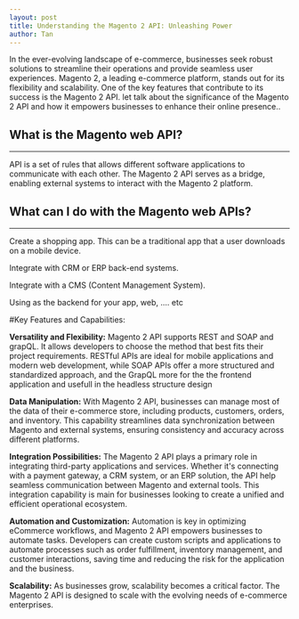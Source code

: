 ```yaml
---
layout: post
title: Understanding the Magento 2 API: Unleashing Power
author: Tan
---
```


In the ever-evolving landscape of e-commerce, businesses seek robust solutions to streamline their operations and provide seamless user experiences. Magento 2, a leading e-commerce platform, stands out for its flexibility and scalability. One of the key features that contribute to its success is the Magento 2 API. let talk about the significance of the Magento 2 API and how it empowers businesses to enhance their online presence..

## What is the Magento web API? 
-----

API is a set of rules that allows different software applications to communicate with each other. The Magento 2 API serves as a bridge, enabling external systems to interact with the Magento 2 platform.

## What can I do with the Magento web APIs?
-----

Create a shopping app. This can be a traditional app that a user downloads on a mobile device.

Integrate with CRM or ERP back-end systems.

Integrate with a CMS (Content Management System).

Using as the backend for your app, web, .... etc


#Key Features and Capabilities:

**Versatility and Flexibility:**
Magento 2 API supports REST and SOAP and grapQL. It allows developers to choose the method that best fits their project requirements. RESTful APIs are ideal for mobile applications and modern web development, while SOAP APIs offer a more structured and standardized approach, and the GrapQL more for the the frontend application and usefull in the headless structure design 

**Data Manipulation:**
With Magento 2 API, businesses can manage most of the data of their e-commerce store, including products, customers, orders, and inventory. This capability streamlines data synchronization between Magento and external systems, ensuring consistency and accuracy across different platforms.

**Integration Possibilities:**
The Magento 2 API plays a primary role in integrating third-party applications and services. Whether it's connecting with a payment gateway, a CRM system, or an ERP solution, the API help seamless communication between Magento and external tools. This integration capability is main for businesses looking to create a unified and efficient operational ecosystem.

**Automation and Customization:**
Automation is key in optimizing eCommerce workflows, and Magento 2 API empowers businesses to automate tasks. Developers can create custom scripts and applications to automate processes such as order fulfillment, inventory management, and customer interactions, saving time and reducing the risk for the application and the business.

**Scalability:**
As businesses grow, scalability becomes a critical factor. The Magento 2 API is designed to scale with the evolving needs of e-commerce enterprises.
